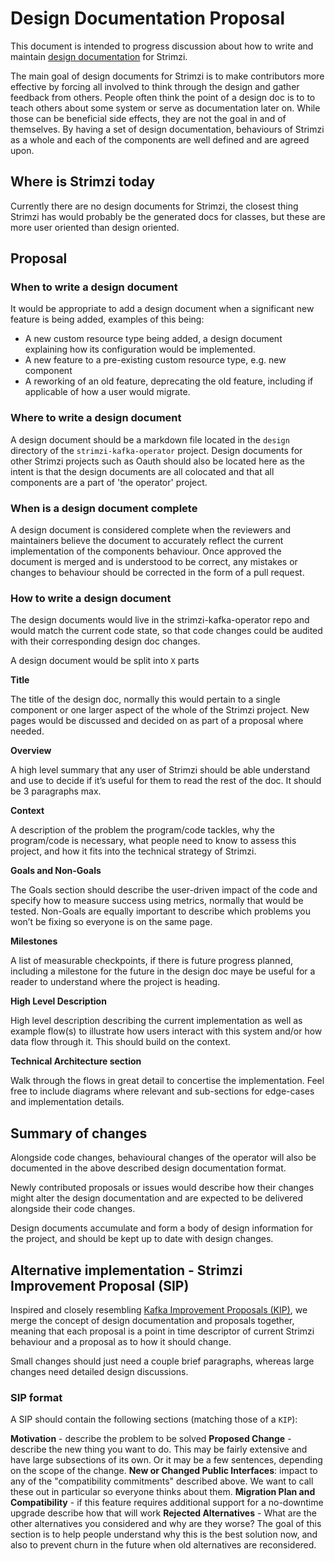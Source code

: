 # Design Documentation Proposal

This document is intended to progress discussion about how to write and maintain [design documentation](https://en.wikipedia.org/wiki/Software_design_description) for Strimzi.

The main goal of design documents for Strimzi is to make contributors more effective by forcing all involved to think through the design and gather feedback from others. People often think the point of a design doc is to to teach others about some system or serve as documentation later on. While those can be beneficial side effects, they are not the goal in and of themselves.
By having a set of design documentation, behaviours of Strimzi as a whole and each of the components are well defined and are agreed upon.


## Where is Strimzi today

Currently there are no design documents for Strimzi, the closest thing Strimzi has would probably be the generated docs for classes, but these are more user oriented than design oriented.


## Proposal

### When to write a design document

It would be appropriate to add a design document when a significant new feature is being added, examples of this being:
- A new custom resource type being added, a design document explaining how its configuration would be implemented.
- A new feature to a pre-existing custom resource type, e.g. new component
- A reworking of an old feature, deprecating the old feature, including if applicable of how a user would migrate.

### Where to write a design document

A design document should be a markdown file located in the `design` directory of the `strimzi-kafka-operator` project.
Design documents for other Strimzi projects such as Oauth should also be located here as the intent is that the design documents are all colocated and that all components are a part of 'the operator' project.

### When is a design document complete

A design document is considered complete when the reviewers and maintainers believe the document to accurately reflect the current implementation of the components behaviour. Once approved the document is merged and is understood to be correct, any mistakes or changes to behaviour should be corrected in the form of a pull request.

### How to write a design document

The design documents would live in the strimzi-kafka-operator repo and would match the current code state, so that code changes could be audited with their corresponding design doc changes.

A design document would be split into `X` parts

**Title**

The title of the design doc, normally this would pertain to a single component or one larger aspect of the whole of the Strimzi project. New pages would be discussed and decided on as part of a proposal where needed.

**Overview**

A high level summary that any user of Strimzi should be able understand and use to decide if it’s useful for them to read the rest of the doc. It should be 3 paragraphs max.

**Context**

A description of the problem the program/code tackles, why the program/code is necessary, what people need to know to assess this project, and how it fits into the technical strategy of Strimzi.

**Goals and Non-Goals**

The Goals section should describe the user-driven impact of the code and specify how to measure success using metrics, normally that would be tested.
Non-Goals are equally important to describe which problems you won’t be fixing so everyone is on the same page.

**Milestones**

A list of measurable checkpoints, if there is future progress planned, including a milestone for the future in the design doc maye be useful for a reader to understand where the project is heading.

**High Level Description**

High level description describing the current implementation as well as example flow(s) to illustrate how users interact with this system and/or how data flow through it. This should build on the context.

**Technical Architecture section**

Walk through the flows in great detail to concertise the implementation. Feel free to include diagrams where relevant and sub-sections for edge-cases and implementation details.

## Summary of changes

Alongside code changes, behavioural changes of the operator will also be documented in the above described design documentation format.

Newly contributed proposals or issues would describe how their changes might alter the design documentation and are expected to be delivered alongside their code changes.

Design documents accumulate and form a body of design information for the project, and should be kept up to date with design changes. 



## Alternative implementation - Strimzi Improvement Proposal (SIP)

Inspired and closely resembling [Kafka Improvement Proposals (KIP)](https://cwiki.apache.org/confluence/display/KAFKA/Kafka+Improvement+Proposals), we merge the concept of design documentation and proposals together, meaning that each proposal is a point in time descriptor of current Strimzi behaviour and a proposal as to how it should change.

Small changes should just need a couple brief paragraphs, whereas large changes need detailed design discussions.

### SIP format

A SIP should contain the following sections (matching those of a `KIP`):

**Motivation** - describe the problem to be solved
**Proposed Change** - describe the new thing you want to do. This may be fairly extensive and have large subsections of its own. Or it may be a few sentences, depending on the scope of the change.
**New or Changed Public Interfaces**: impact to any of the "compatibility commitments" described above. We want to call these out in particular so everyone thinks about them.
**Migration Plan and Compatibility** - if this feature requires additional support for a no-downtime upgrade describe how that will work
**Rejected Alternatives** - What are the other alternatives you considered and why are they worse? The goal of this section is to help people understand why this is the best solution now, and also to prevent churn in the future when old alternatives are reconsidered.
